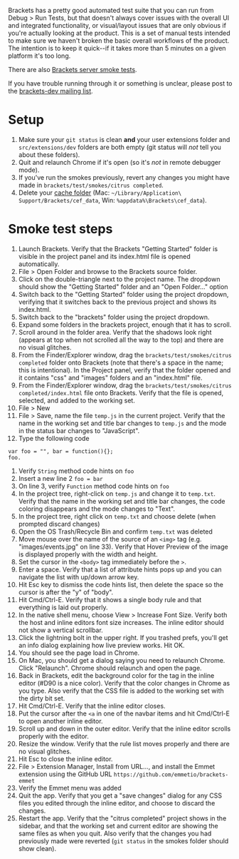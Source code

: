 Brackets has a pretty good automated test suite that you can run from Debug > Run Tests, but that doesn't always cover issues with the overall UI and integrated functionality, or visual/layout issues that are only obvious if you're actually looking at the product. This is a set of manual tests intended to make sure we haven't broken the basic overall workflows of the product. The intention is to keep it quick--if it takes more than 5 minutes on a given platform it's too long.

There are also [Brackets server smoke tests](Brackets-Server-Smoke-Tests).

If you have trouble running through it or something is unclear, please post to the [brackets-dev mailing list](http://groups.google.com/group/brackets-dev).

Setup
=====

1. Make sure your ```git status``` is clean **and** your user extensions folder and `src/extensions/dev` folders are both empty (git status will _not_ tell you about these folders).
2. Quit and relaunch Chrome if it's open (so it's *not* in remote debugger mode).
3. If you've run the smokes previously, revert any changes you might have made in `brackets/test/smokes/citrus completed`.
4. Delete your [cache folder](Cache-Folder) (Mac:  `~/Library/Application\ Support/Brackets/cef_data`, Win: `%appdata%\Brackets\cef_data`).

Smoke test steps
================

1. Launch Brackets. Verify that the Brackets "Getting Started" folder is visible in the project panel and its index.html file is opened automatically.
1. File > Open Folder and browse to the Brackets source folder.
1. Click on the double-triangle next to the project name. The dropdown should show the "Getting Started" folder and an "Open Folder..." option
1. Switch back to the "Getting Started" folder using the project dropdown, verifying that it switches back to the previous project and shows its index.html.
1. Switch back to the "brackets" folder using the project dropdown.
1. Expand some folders in the brackets project, enough that it has to scroll.
1. Scroll around in the folder area. Verify that the shadows look right (appears at top when not scrolled all the way to the top) and there are no visual glitches.
1. From the Finder/Explorer window, drag the `brackets/test/smokes/citrus completed` folder onto Brackets (note that there's a space in the name; this is intentional). In the Project panel, verify that the folder opened and it contains "css" and "images" folders and an "index.html" file.
1. From the Finder/Explorer window, drag the `brackets/test/smokes/citrus completed/index.html` file onto Brackets. Verify that the file is opened, selected, and added to the working set.
1. File > New
1. File > Save, name the file ``temp.js`` in the current project. Verify that the name in the working set and title bar changes to ``temp.js`` and the mode in the status bar changes to "JavaScript".
1. Type the following code
```
var foo = "", bar = function(){};
foo.
```
1. Verify ``String`` method code hints on ``foo``
1. Insert a new line 2 ``foo = bar``
1. On line 3, verify ``Function`` method code hints on ``foo``
1. In the project tree, right-click on ``temp.js`` and change it to ``temp.txt``. Verify that the name in the working set and title bar changes, the code coloring disappears and the mode changes to "Text".
1. In the project tree, right click on ``temp.txt`` and choose delete (when prompted discard changes)
1. Open the OS Trash/Recycle Bin and confirm ``temp.txt`` was deleted
1. Move mouse over the name of the source of an `<img>` tag (e.g. "images/events.jpg" on line 33). Verify that Hover Preview of the image is displayed properly with the width and height.
1. Set the cursor in the `<body>` tag immediately before the `>`.
1. Enter a space. Verify that a list of attribute hints pops up and you can navigate the list with up/down arrow key.
1. Hit Esc key to dismiss the code hints list, then delete the space so the cursor is after the "y" of "body".
1. Hit Cmd/Ctrl-E. Verify that it shows a single body rule and that everything is laid out properly.
1. In the native shell menu, choose View > Increase Font Size. Verify both the host and inline editors font size increases. The inline editor should not show a vertical scrollbar.
1. Click the lightning bolt in the upper right. If you trashed prefs, you'll get an info dialog explaining how live preview works. Hit OK.
1. You should see the page load in Chrome.
1. On Mac, you should get a dialog saying you need to relaunch Chrome. Click "Relaunch". Chrome should relaunch and open the page.
1. Back in Brackets, edit the background color for the <body> tag in the inline editor (#D90 is a nice color). Verify that the color changes in Chrome as you type. Also verify that the CSS file is added to the working set with the dirty bit set.
1. Hit Cmd/Ctrl-E. Verify that the inline editor closes.
1. Put the cursor after the `<a` in one of the navbar items and hit Cmd/Ctrl-E to open another inline editor.
1. Scroll up and down in the outer editor. Verify that the inline editor scrolls properly with the editor.
1. Resize the window. Verify that the rule list moves properly and there are no visual glitches.
1. Hit Esc to close the inline editor.
1. File > Extension Manager, Install from URL..., and install the Emmet extension using the GitHub URL ``https://github.com/emmetio/brackets-emmet``
1. Verify the Emmet menu was added
1. Quit the app. Verify that you get a "save changes" dialog for any CSS files you edited through the inline editor, and choose to discard the changes.
1. Restart the app. Verify that the "citrus completed" project shows in the sidebar, and that the working set and current editor are showing the same files as when you quit. Also verify that the changes you had previously made were reverted (`git status` in the smokes folder should show clean).